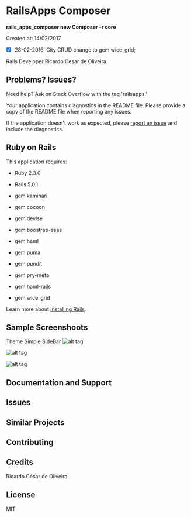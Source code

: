 RailsApps Composer
================

**rails_apps_composer new Composer -r core** 

Created at: 14/02/2017

- [x] 28-02-2016, City CRUD change to gem wice_grid;

Rails Developer Ricardo Cesar de Oliveira

Problems? Issues?
-----------

Need help? Ask on Stack Overflow with the tag 'railsapps.'

Your application contains diagnostics in the README file. Please provide a copy of the README file when reporting any issues.

If the application doesn't work as expected, please [report an issue](https://github.com/RailsApps/rails_apps_composer/issues)
and include the diagnostics.

Ruby on Rails
-------------

This application requires:

- Ruby 2.3.0
- Rails 5.0.1

- gem kaminari
- gem cocoon
- gem devise
- gem boostrap-saas
- gem haml
- gem puma
- gem pundit
- gem pry-meta
- gem haml-rails
- gem wice_grid

Learn more about [Installing Rails](http://railsapps.github.io/installing-rails.html).

Sample Screenshoots
---------------
Theme Simple SideBar
![alt tag](http://i.imgur.com/AlTQufY.png)

![alt tag](http://i.imgur.com/NS40exz.png)

![alt tag](http://i.imgur.com/Uy6sw77.png)

Documentation and Support
-------------------------

Issues
-------------

Similar Projects
----------------

Contributing
------------

Credits
-------
Ricardo César de Oliveira

License
-------
MIT

